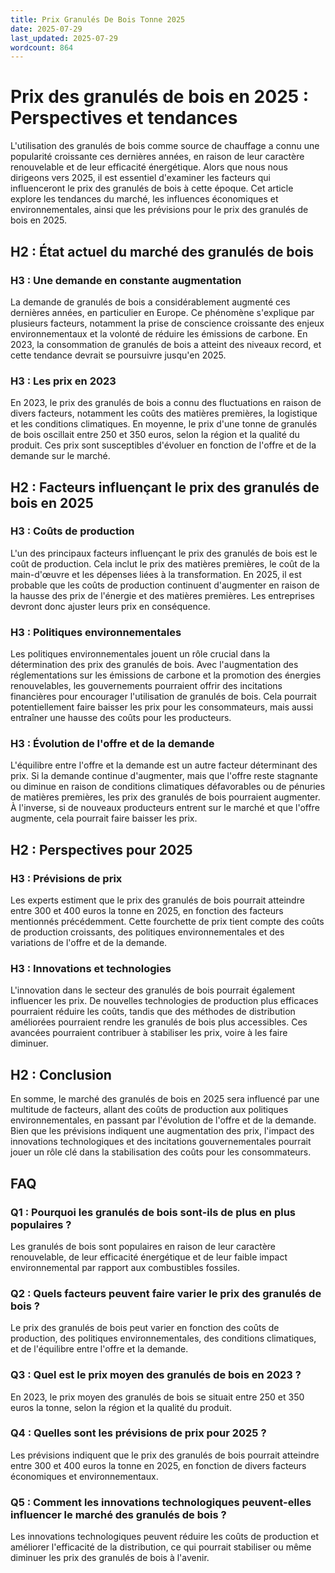 ```yaml
---
title: Prix Granulés De Bois Tonne 2025
date: 2025-07-29
last_updated: 2025-07-29
wordcount: 864
---
```


# Prix des granulés de bois en 2025 : Perspectives et tendances

L'utilisation des granulés de bois comme source de chauffage a connu une popularité croissante ces dernières années, en raison de leur caractère renouvelable et de leur efficacité énergétique. Alors que nous nous dirigeons vers 2025, il est essentiel d'examiner les facteurs qui influenceront le prix des granulés de bois à cette époque. Cet article explore les tendances du marché, les influences économiques et environnementales, ainsi que les prévisions pour le prix des granulés de bois en 2025.

## H2 : État actuel du marché des granulés de bois

### H3 : Une demande en constante augmentation

La demande de granulés de bois a considérablement augmenté ces dernières années, en particulier en Europe. Ce phénomène s'explique par plusieurs facteurs, notamment la prise de conscience croissante des enjeux environnementaux et la volonté de réduire les émissions de carbone. En 2023, la consommation de granulés de bois a atteint des niveaux record, et cette tendance devrait se poursuivre jusqu'en 2025.

### H3 : Les prix en 2023

En 2023, le prix des granulés de bois a connu des fluctuations en raison de divers facteurs, notamment les coûts des matières premières, la logistique et les conditions climatiques. En moyenne, le prix d'une tonne de granulés de bois oscillait entre 250 et 350 euros, selon la région et la qualité du produit. Ces prix sont susceptibles d'évoluer en fonction de l'offre et de la demande sur le marché.

## H2 : Facteurs influençant le prix des granulés de bois en 2025

### H3 : Coûts de production

L'un des principaux facteurs influençant le prix des granulés de bois est le coût de production. Cela inclut le prix des matières premières, le coût de la main-d'œuvre et les dépenses liées à la transformation. En 2025, il est probable que les coûts de production continuent d'augmenter en raison de la hausse des prix de l'énergie et des matières premières. Les entreprises devront donc ajuster leurs prix en conséquence.

### H3 : Politiques environnementales

Les politiques environnementales jouent un rôle crucial dans la détermination des prix des granulés de bois. Avec l'augmentation des réglementations sur les émissions de carbone et la promotion des énergies renouvelables, les gouvernements pourraient offrir des incitations financières pour encourager l'utilisation de granulés de bois. Cela pourrait potentiellement faire baisser les prix pour les consommateurs, mais aussi entraîner une hausse des coûts pour les producteurs.

### H3 : Évolution de l'offre et de la demande

L'équilibre entre l'offre et la demande est un autre facteur déterminant des prix. Si la demande continue d'augmenter, mais que l'offre reste stagnante ou diminue en raison de conditions climatiques défavorables ou de pénuries de matières premières, les prix des granulés de bois pourraient augmenter. À l'inverse, si de nouveaux producteurs entrent sur le marché et que l'offre augmente, cela pourrait faire baisser les prix.

## H2 : Perspectives pour 2025

### H3 : Prévisions de prix

Les experts estiment que le prix des granulés de bois pourrait atteindre entre 300 et 400 euros la tonne en 2025, en fonction des facteurs mentionnés précédemment. Cette fourchette de prix tient compte des coûts de production croissants, des politiques environnementales et des variations de l'offre et de la demande.

### H3 : Innovations et technologies

L'innovation dans le secteur des granulés de bois pourrait également influencer les prix. De nouvelles technologies de production plus efficaces pourraient réduire les coûts, tandis que des méthodes de distribution améliorées pourraient rendre les granulés de bois plus accessibles. Ces avancées pourraient contribuer à stabiliser les prix, voire à les faire diminuer.

## H2 : Conclusion

En somme, le marché des granulés de bois en 2025 sera influencé par une multitude de facteurs, allant des coûts de production aux politiques environnementales, en passant par l'évolution de l'offre et de la demande. Bien que les prévisions indiquent une augmentation des prix, l'impact des innovations technologiques et des incitations gouvernementales pourrait jouer un rôle clé dans la stabilisation des coûts pour les consommateurs.

## FAQ

### Q1 : Pourquoi les granulés de bois sont-ils de plus en plus populaires ?

Les granulés de bois sont populaires en raison de leur caractère renouvelable, de leur efficacité énergétique et de leur faible impact environnemental par rapport aux combustibles fossiles.

### Q2 : Quels facteurs peuvent faire varier le prix des granulés de bois ?

Le prix des granulés de bois peut varier en fonction des coûts de production, des politiques environnementales, des conditions climatiques, et de l'équilibre entre l'offre et la demande.

### Q3 : Quel est le prix moyen des granulés de bois en 2023 ?

En 2023, le prix moyen des granulés de bois se situait entre 250 et 350 euros la tonne, selon la région et la qualité du produit.

### Q4 : Quelles sont les prévisions de prix pour 2025 ?

Les prévisions indiquent que le prix des granulés de bois pourrait atteindre entre 300 et 400 euros la tonne en 2025, en fonction de divers facteurs économiques et environnementaux.

### Q5 : Comment les innovations technologiques peuvent-elles influencer le marché des granulés de bois ?

Les innovations technologiques peuvent réduire les coûts de production et améliorer l'efficacité de la distribution, ce qui pourrait stabiliser ou même diminuer les prix des granulés de bois à l'avenir.